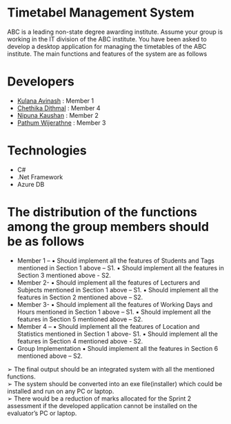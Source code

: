 # Timetabel Management System
ABC is a leading non-state degree awarding institute. Assume your group is working in the IT division of the ABC institute. You have been asked to develop a desktop application for managing the timetables of the ABC institute. The main functions and features of the system are as follows

# Developers

  - [Kulana Avinash](https://github.com/kulanaavinash) : Member 1
  - [Chethika Dithmal](https://github.com/chethika) : Member 4
  - [Nipuna Kaushan](https://github.com/nipunakaushan) : Member 2
  - [Pathum Wijerathne](https://github.com/PathumSrimal) : Member 3

# Technologies
  * C#
  * .Net Framework
  * Azure DB
# The distribution of the functions among the group members should be as follows

- Member 1 –
▪ Should implement all the features of Students and Tags mentioned in Section 1 above – S1.
▪ Should implement all the features in Section 3 mentioned above - S2.
- Member 2-
▪ Should implement all the features of Lecturers and Subjects mentioned in Section 1 above – S1.
▪ Should implement all the features in Section 2 mentioned above – S2.
- Member 3-
▪ Should implement all the features of Working Days and Hours mentioned in Section 1 above – S1.
▪ Should implement all the features in Section 5 mentioned above – S2.
- Member 4 –
▪ Should implement all the features of Location and Statistics mentioned in Section 1 above- S1.
▪ Should implement all the features in Section 4 mentioned above - S2.
- Group Implementation
▪ Should implement all the features in Section 6 mentioned above – S2.


➢ The final output should be an integrated system with all the mentioned functions.<br>
➢ The system should be converted into an exe file(installer) which could be installed and run on any PC or laptop. <br>
➢ There would be a reduction of marks allocated for the Sprint 2 assessment if the developed application cannot be installed on the evaluator’s PC or laptop. <br>


